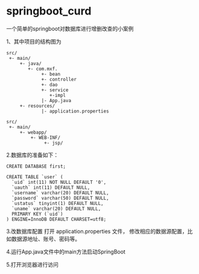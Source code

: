 # springboot_curd
一个简单的springboot对数据库进行增删改查的小案例

1、其中项目的结构图为

```
src/
 +- main/
     +- java/
        +- com.mxf.
             +- bean
             +- controller
             +- dao
             +- service
                +-impl
             |- App.java
     +- resources/
             |- application.properties

src/
 +- main/
     +- webapp/
         +- WEB-INF/
              +- jsp/
```

2.数据库的准备如下：

```
CREATE DATABASE first;

CREATE TABLE `user` (
  `uid` int(11) NOT NULL DEFAULT '0',
  `uauth` int(11) DEFAULT NULL,
  `username` varchar(20) DEFAULT NULL,
  `password` varchar(50) DEFAULT NULL,
  `ustatus` tinyint(1) DEFAULT NULL,
  `uname` varchar(20) DEFAULT NULL,
  PRIMARY KEY (`uid`)
) ENGINE=InnoDB DEFAULT CHARSET=utf8;

```

3.改数据库配置 打开 application.properties 文件， 修改相应的数据源配置，比如数据源地址、账号、密码等。

4.运行App.java文件中的main方法启动SpringBoot

5.打开浏览器进行访问

